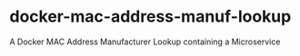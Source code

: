 # docker-mac-address-manuf-lookup
A Docker MAC Address Manufacturer Lookup containing a Microservice
